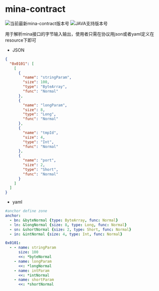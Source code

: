 # mina-contract

![当前最新mina-contract版本号](https://img.shields.io/badge/minacontract-1.0-green.svg)
![JAVA支持版本号](https://img.shields.io/badge/JAVA-1.8+-green.svg)

用于解析mina接口的字节输入输出，使用者只需在协议用json或者yaml定义在resource下即可
* JSON
```json
{
  "0x0101": [
    [
      {
        "name": "stringParam",
        "size": 100,
        "type": "ByteArray",
        "func": "Normal"
      },
      {
        "name": "longParam",
        "size": 8,
        "type": "Long",
        "func": "Normal"
      },
      {
        "name": "tmpId",
        "size": 4,
        "type": "Int",
        "func": "Normal"
      },
      {
        "name": "port",
        "size": 2,
        "type": "Short",
        "func": "Normal"
      }
    ]
  ]
}
```
* yaml
```yaml
#anchor define zone
anchor:
  - bn: &byteNormal {type: ByteArray, func: Normal}
  - ln: &longNormal {size: 8, type: Long, func: Normal}
  - sn: &shortNormal {size: 2, type: Short, func: Normal}
  - in: &intNormal {size: 4, type: Int, func: Normal}

0x0101:
  - - name: stringParam
      size: 100
      <<: *byteNormal
    - name: longParam
      <<: *longNormal
    - name: intParam
      <<: *intNormal
    - name: shortParam
      <<: *shortNormal
```



